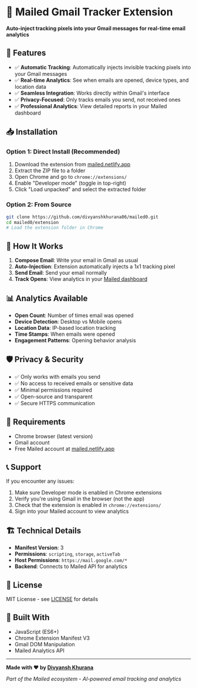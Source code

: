 # 📧 Mailed Gmail Tracker Extension

**Auto-inject tracking pixels into your Gmail messages for real-time email analytics**

## 🚀 Features

- ✅ **Automatic Tracking**: Automatically injects invisible tracking pixels into your Gmail messages
- ✅ **Real-time Analytics**: See when emails are opened, device types, and location data
- ✅ **Seamless Integration**: Works directly within Gmail's interface
- ✅ **Privacy-Focused**: Only tracks emails you send, not received ones
- ✅ **Professional Analytics**: View detailed reports in your Mailed dashboard

## 📥 Installation

### Option 1: Direct Install (Recommended)
1. Download the extension from [mailed.netlify.app](https://mailed.netlify.app)
2. Extract the ZIP file to a folder
3. Open Chrome and go to `chrome://extensions/`
4. Enable "Developer mode" (toggle in top-right)
5. Click "Load unpacked" and select the extracted folder

### Option 2: From Source
```bash
git clone https://github.com/divyanshkhurana06/mailed0.git
cd mailed0/extension
# Load the extension folder in Chrome
```

## 🔧 How It Works

1. **Compose Email**: Write your email in Gmail as usual
2. **Auto-Injection**: Extension automatically injects a 1x1 tracking pixel
3. **Send Email**: Send your email normally
4. **Track Opens**: View analytics in your [Mailed dashboard](https://mailed.netlify.app)

## 📊 Analytics Available

- **Open Count**: Number of times email was opened
- **Device Detection**: Desktop vs Mobile opens
- **Location Data**: IP-based location tracking
- **Time Stamps**: When emails were opened
- **Engagement Patterns**: Opening behavior analysis

## 🛡️ Privacy & Security

- ✅ Only works with emails you send
- ✅ No access to received emails or sensitive data
- ✅ Minimal permissions required
- ✅ Open-source and transparent
- ✅ Secure HTTPS communication

## 🔗 Requirements

- Chrome browser (latest version)
- Gmail account
- Free Mailed account at [mailed.netlify.app](https://mailed.netlify.app)

## 📞 Support

If you encounter any issues:

1. Make sure Developer mode is enabled in Chrome extensions
2. Verify you're using Gmail in the browser (not the app)  
3. Check that the extension is enabled in `chrome://extensions/`
4. Sign into your Mailed account to view analytics

## 🏗️ Technical Details

- **Manifest Version**: 3
- **Permissions**: `scripting`, `storage`, `activeTab`
- **Host Permissions**: `https://mail.google.com/*`
- **Backend**: Connects to Mailed API for analytics

## 📄 License

MIT License - see [LICENSE](../LICENSE) for details

## 🌟 Built With

- JavaScript (ES6+)
- Chrome Extension Manifest V3
- Gmail DOM Manipulation
- Mailed Analytics API

---

**Made with ❤️ by [Divyansh Khurana](https://github.com/divyanshkhurana06)**

*Part of the Mailed ecosystem - AI-powered email tracking and analytics* 